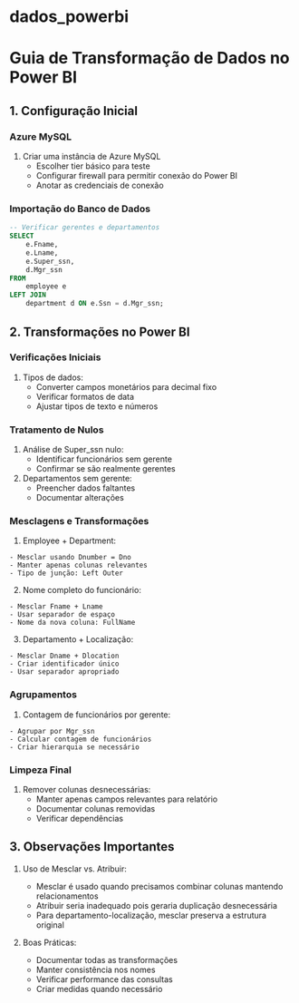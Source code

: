 # dados_powerbi

# Guia de Transformação de Dados no Power BI

## 1. Configuração Inicial
### Azure MySQL
1. Criar uma instância de Azure MySQL
   - Escolher tier básico para teste
   - Configurar firewall para permitir conexão do Power BI
   - Anotar as credenciais de conexão

### Importação do Banco de Dados
```sql
-- Verificar gerentes e departamentos
SELECT 
    e.Fname, 
    e.Lname, 
    e.Super_ssn,
    d.Mgr_ssn
FROM 
    employee e
LEFT JOIN 
    department d ON e.Ssn = d.Mgr_ssn;
```

## 2. Transformações no Power BI

### Verificações Iniciais
1. Tipos de dados:
   - Converter campos monetários para decimal fixo
   - Verificar formatos de data
   - Ajustar tipos de texto e números

### Tratamento de Nulos
1. Análise de Super_ssn nulo:
   - Identificar funcionários sem gerente
   - Confirmar se são realmente gerentes
2. Departamentos sem gerente:
   - Preencher dados faltantes
   - Documentar alterações

### Mesclagens e Transformações
1. Employee + Department:
```
- Mesclar usando Dnumber = Dno
- Manter apenas colunas relevantes
- Tipo de junção: Left Outer
```

2. Nome completo do funcionário:
```
- Mesclar Fname + Lname
- Usar separador de espaço
- Nome da nova coluna: FullName
```

3. Departamento + Localização:
```
- Mesclar Dname + Dlocation
- Criar identificador único
- Usar separador apropriado
```

### Agrupamentos
1. Contagem de funcionários por gerente:
```
- Agrupar por Mgr_ssn
- Calcular contagem de funcionários
- Criar hierarquia se necessário
```

### Limpeza Final
1. Remover colunas desnecessárias:
   - Manter apenas campos relevantes para relatório
   - Documentar colunas removidas
   - Verificar dependências

## 3. Observações Importantes

1. Uso de Mesclar vs. Atribuir:
   - Mesclar é usado quando precisamos combinar colunas mantendo relacionamentos
   - Atribuir seria inadequado pois geraria duplicação desnecessária
   - Para departamento-localização, mesclar preserva a estrutura original

2. Boas Práticas:
   - Documentar todas as transformações
   - Manter consistência nos nomes
   - Verificar performance das consultas
   - Criar medidas quando necessário
